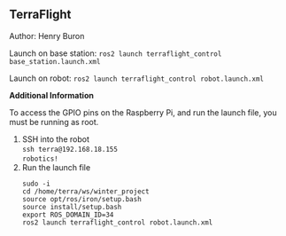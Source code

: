## TerraFlight

Author: Henry Buron

Launch on base station: ```ros2 launch terraflight_control base_station.launch.xml```

Launch on robot: ```ros2 launch terraflight_control robot.launch.xml```

**Additional Information**

To access the GPIO pins on the Raspberry Pi, and run the launch file, you must be running as root.
1. SSH into the robot  
```ssh terra@192.168.18.155```  
```robotics!```
2. Run the launch file
   ```
   sudo -i
   cd /home/terra/ws/winter_project
   source opt/ros/iron/setup.bash
   source install/setup.bash
   export ROS_DOMAIN_ID=34
   ros2 launch terraflight_control robot.launch.xml
   ```